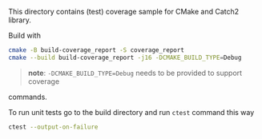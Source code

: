 This directory contains (test) coverage sample for CMake and Catch2 library.

Build with

```bash
cmake -B build-coverage_report -S coverage_report
cmake --build build-coverage_report -j16 -DCMAKE_BUILD_TYPE=Debug
```

> **note**: `-DCMAKE_BUILD_TYPE=Debug` needs to be provided to support coverage 

commands.

To run unit tests go to the build directory and run `ctest` command this way

```bash
ctest --output-on-failure
```
